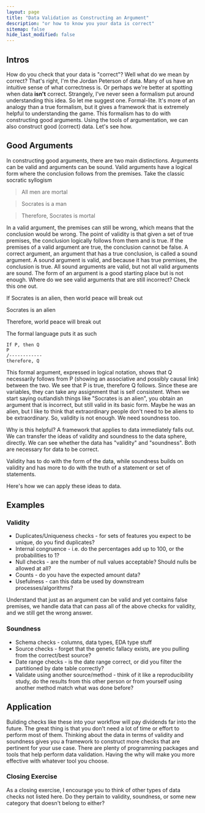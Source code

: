 ```yaml
---
layout: page
title: "Data Validation as Constructing an Argument"
description: "or how to know you your data is correct"
sitemap: false
hide_last_modified: false
---
```

## Intros

How do you check that your data is "correct"? Well what do we mean by correct? That's right, I'm the Jordan Peterson of data. Many of us have an intuitive sense of what correctness is. Or perhaps we're better at spotting when data **isn't** correct. Strangely, I've never seen a formalism put around understanding this idea. So let me suggest one. Formal-lite. It's more of an analogy than a true formalism, but it gives a framework that is extremely helpful to understanding the game. This formalism has to do with constructing good arguments. Using the tools of argumentation, we can also construct good (correct) data. Let's see how.

## Good Arguments

In constructing good arguments, there are two main distinctions. Arguments can be valid and arguments can be sound. Valid arguments have a logical form where the conclusion follows from the premises. Take the classic socratic syllogism

> All men are mortal

> Socrates is a man

> Therefore, Socrates is mortal

In a valid argument, the premises can still be wrong, which means that the conclusion would be wrong. The point of validity is that given a set of true premises, the conclusion logically follows from them and is true. If the premises of a valid argument are true, the conclusion cannot be false. A correct argument, an argument that has a true conclusion, is called a sound argument. A sound argument is valid, and because it has true premises, the conclusion is true. All sound arguments are valid, but not all valid arguments are sound. The form of an argument is a good starting place but is not enough. Where do we see valid arguments that are still incorrect? Check this one out.

If Socrates is an alien, then world peace will break out

Socrates is an alien

Therefore, world peace will break out

The formal language puts it as such

```
If P, then Q
P 
/------------
therefore, Q
```

This formal argument, expressed in logical notation, shows that Q necessarily follows from P (showing an associative and possibly causal link) between the two. We see that P is true, therefore Q follows. Since these are variables, they can take any assignment that is self consistent. When we start saying outlandish things like "Socrates is an alien", you obtain an argument that is incorrect, but still valid in its basic form. Maybe he was an alien, but I like to think that extraordinary people don't need to be aliens to be extraordinary. So, validity is not enough. We need soundness too.

Why is this helpful? A framework that applies to data immediately falls out. We can transfer the ideas of validity and soundness to the data sphere, directly. We can see whether the data has "validity" and "soundness". Both are necessary for data to be correct.

Validity has to do with the form of the data, while soundness builds on validity and has more to do with the truth of a statement or set of statements.

Here's how we can apply these ideas to data.
## Examples

### Validity

- Duplicates/Uniqueness checks - for sets of features you expect to be unique, do you find duplicates?
- Internal congruence - i.e. do the percentages add up to 100, or the probabilities to 1?
- Null checks - are the number of null values acceptable? Should nulls be allowed at all?
- Counts - do you have the expected amount data?
- Usefulness - can this data be used by downstream processes/algorithms?

Understand that just as an argument can be valid and yet contains false premises, we handle data that can pass all of the above checks for validity, and we still get the wrong answer.
### Soundness

- Schema checks - columns, data types, EDA type stuff
- Source checks - forget that the genetic fallacy exists, are you pulling from the correct/best source?
- Date range checks - is the date range correct, or did you filter the partitioned by date table correctly?
- Validate using another source/method - think of it like a reproducibility study, do the results from this other person or from yourself using another method match what was done before?

## Application

Building checks like these into your workflow will pay dividends far into the future. The great thing is that you don't need a lot of time or effort to perform most of them. Thinking about the data in terms of validity and soundness gives you a framework to construct more checks that are pertinent for your use case. There are plenty of programming packages and tools that help perform data validation. Having the why will make you more effective with whatever tool you choose.
### Closing Exercise

As a closing exercise, I encourage you to think of other types of data checks not listed here. Do they pertain to validity, soundness, or some new category that doesn't belong to either?